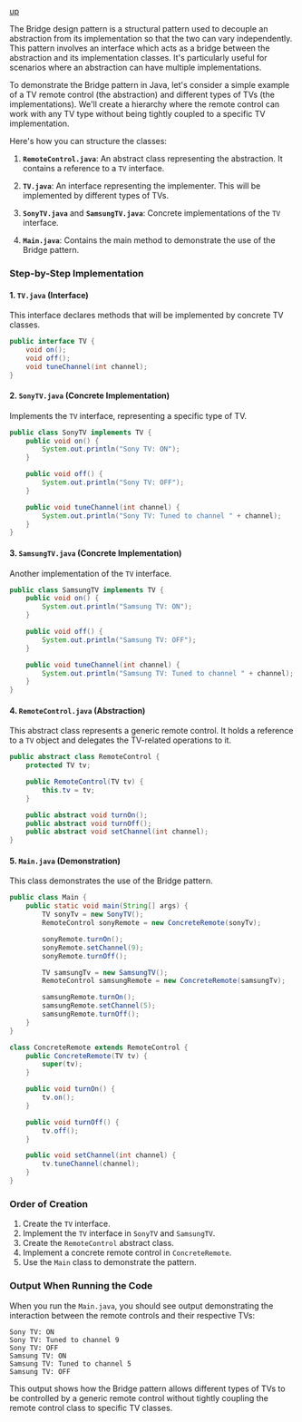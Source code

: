 [up](../README.md)


The Bridge design pattern is a structural pattern used to decouple an abstraction from its implementation so that the two can vary independently. This pattern involves an interface which acts as a bridge between the abstraction and its implementation classes. It's particularly useful for scenarios where an abstraction can have multiple implementations.

To demonstrate the Bridge pattern in Java, let's consider a simple example of a TV remote control (the abstraction) and different types of TVs (the implementations). We'll create a hierarchy where the remote control can work with any TV type without being tightly coupled to a specific TV implementation.

Here's how you can structure the classes:

1. **`RemoteControl.java`**: An abstract class representing the abstraction. It contains a reference to a `TV` interface.

2. **`TV.java`**: An interface representing the implementer. This will be implemented by different types of TVs.

3. **`SonyTV.java`** and **`SamsungTV.java`**: Concrete implementations of the `TV` interface.

4. **`Main.java`**: Contains the main method to demonstrate the use of the Bridge pattern.

### Step-by-Step Implementation

#### 1. `TV.java` (Interface)
This interface declares methods that will be implemented by concrete TV classes.

```java
public interface TV {
    void on();
    void off();
    void tuneChannel(int channel);
}
```

#### 2. `SonyTV.java` (Concrete Implementation)
Implements the `TV` interface, representing a specific type of TV.

```java
public class SonyTV implements TV {
    public void on() {
        System.out.println("Sony TV: ON");
    }

    public void off() {
        System.out.println("Sony TV: OFF");
    }

    public void tuneChannel(int channel) {
        System.out.println("Sony TV: Tuned to channel " + channel);
    }
}
```

#### 3. `SamsungTV.java` (Concrete Implementation)
Another implementation of the `TV` interface.

```java
public class SamsungTV implements TV {
    public void on() {
        System.out.println("Samsung TV: ON");
    }

    public void off() {
        System.out.println("Samsung TV: OFF");
    }

    public void tuneChannel(int channel) {
        System.out.println("Samsung TV: Tuned to channel " + channel);
    }
}
```

#### 4. `RemoteControl.java` (Abstraction)
This abstract class represents a generic remote control. It holds a reference to a `TV` object and delegates the TV-related operations to it.

```java
public abstract class RemoteControl {
    protected TV tv;

    public RemoteControl(TV tv) {
        this.tv = tv;
    }

    public abstract void turnOn();
    public abstract void turnOff();
    public abstract void setChannel(int channel);
}
```

#### 5. `Main.java` (Demonstration)
This class demonstrates the use of the Bridge pattern.

```java
public class Main {
    public static void main(String[] args) {
        TV sonyTv = new SonyTV();
        RemoteControl sonyRemote = new ConcreteRemote(sonyTv);

        sonyRemote.turnOn();
        sonyRemote.setChannel(9);
        sonyRemote.turnOff();

        TV samsungTv = new SamsungTV();
        RemoteControl samsungRemote = new ConcreteRemote(samsungTv);

        samsungRemote.turnOn();
        samsungRemote.setChannel(5);
        samsungRemote.turnOff();
    }
}

class ConcreteRemote extends RemoteControl {
    public ConcreteRemote(TV tv) {
        super(tv);
    }

    public void turnOn() {
        tv.on();
    }

    public void turnOff() {
        tv.off();
    }

    public void setChannel(int channel) {
        tv.tuneChannel(channel);
    }
}
```

### Order of Creation
1. Create the `TV` interface.
2. Implement the `TV` interface in `SonyTV` and `SamsungTV`.
3. Create the `RemoteControl` abstract class.
4. Implement a concrete remote control in `ConcreteRemote`.
5. Use the `Main` class to demonstrate the pattern.

### Output When Running the Code
When you run the `Main.java`, you should see output demonstrating the interaction between the remote controls and their respective TVs:

```
Sony TV: ON
Sony TV: Tuned to channel 9
Sony TV: OFF
Samsung TV: ON
Samsung TV: Tuned to channel 5
Samsung TV: OFF
```

This output shows how the Bridge pattern allows different types of TVs to be controlled by a generic remote control without tightly coupling the remote control class to specific TV classes.
